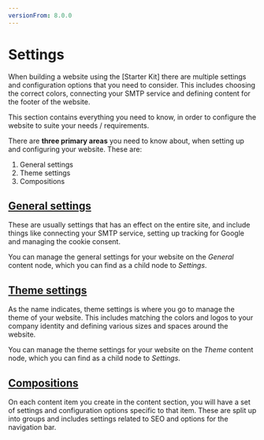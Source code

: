 ```yaml
---
versionFrom: 8.0.0
---
```


# Settings

When building a website using the [Starter Kit] there are multiple settings and configuration options that you need to consider. This includes choosing the correct colors, connecting your SMTP service and defining content for the footer of the website.

This section contains everything you need to know, in order to configure the website to suite your needs / requirements.

There are **three primary areas** you need to know about, when setting up and configuring your website. These are:

1. General settings
2. Theme settings
3. Compositions

## [General settings](General-Settings)

These are usually settings that has an effect on the entire site, and include things like connecting your SMTP service, setting up tracking for Google and managing the cookie consent.

You can manage the general settings for your website on the *General* content node, which you can find as a child node to *Settings*.

## [Theme settings](Theme-Settings)

As the name indicates, theme settings is where you go to manage the theme of your website. This includes matching the colors and logos to your company identity and defining various sizes and spaces around the website.

You can manage the theme settings for your website on the *Theme* content node, which you can find as a child node to *Settings*.

## [Compositions](Compositions)

On each content item you create in the content section, you will have a set of settings and configuration options specific to that item. These are split up into groups and includes settings related to SEO and options for the navigation bar.